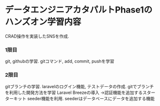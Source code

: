 <!-- readme.md -->

# データエンジニアカタパルトPhase1のハンズオン学習内容
CRAD操作を実装したSNSを作成.

### 1限目
git, githubの学習.
gitコマンド, add, commit, pushを学習

### 2限目
gitブランチの学習. laravelのログイン機能, テストデータの作成.
gitでブランチを利用した開発方法を学習
Laravel Breezeの導入 →認証機能を追加するスターターキット
seeder機能を利用. seederはデータベースにデータを追加する機能

